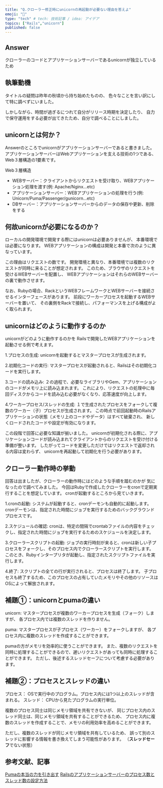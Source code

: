 ```yaml
---
title: "Q.クローラー修正時にunicornの再起動が必要ない理由を答えよ"
emoji: "🤔"
type: "tech" # tech: 技術記事 / idea: アイデア
topics: ["Rails","unicorn"]
published: false
---
```


## Answer

クローラーのコードとアプリケーションサーバーであるunicornが独立しているため

## 執筆動機

タイトルの疑問は昨年の秋頃から持ち始めたものの、
色々なことを言い訳にして特に調べずにいました。

しかしながら、時間が過ぎるにつれて自分がリリース時期を決定したり、
自力で保守運用をする必要が出てきたため、自分で調べることにしました。

## unicornとは何か？

Answerのところでunicornがアプリケーションサーバーであると書きました。
アプリケーションサーバーはWebアプリケーションを支える技術の1つである、
Web３層構造の1要素です。

Web３層構造

- WEBサーバー：クライアントからリクエストを受け取り、WEBアプリケーション処理を渡す(例: Apache/Nginx...etc)
- アプリケーションサーバー：WEBアプリケーションの処理を行う(例: Unicorn/Puma/Passenger/gunicorn...etc)
- DBサーバー：アプリケーションサーバーからのデータの保存や更新、削除をする

## 何故unicornが必要になるのか？

ローカルの開発環境で開発する際にはunicornは必要ありませんが、
本番環境では必要になります。
WEBアプリケーションの構成は開発と本番で次のように異なっています。

この理由はリクエストの数です。
開発環境と異なり、本番環境では複数のリクエストが同時に来ることが想定されます。
このため、ブラウザのリクエストを受けるWEBサーバーを配置し、
WEBアプリケーションはそれらのWEBサーバーの裏で動作させます。

なお、Rubyの場合、RackというWEBフレームワークとWEBサーバーを接続させるインターフェースがあります。
前段にワーカープロセスを起動するWEBサーバーを置いて、
その裏側をRackで接続し、パフォーマンスを上げる構成がよく取られます。

## unicornはどのように動作するのか

unicornがどのように動作するのかを
Railsで開発したWEBアプリケーションを起動させる例で考えます。

1.プロセスの生成:
unicornを起動するとマスタープロセスが生成されます。

2.初期化コードの実行:
マスタープロセスが起動されると、Railsはその初期化コードを実行します。

3.コードの読み込み:
２の過程で、必要なライブラリやGem、アプリケーションのコードがメモリ上に読み込まれます。
これにより、リクエストの処理中に毎回ディスクからコードを読み込む必要がなくなり、応答速度が向上します。

4.ワーカープロセス/スレッドの生成:
１で生成されたプロセスをフォークして複数のワーカー（子）プロセスが生成されます。
この時点で前回起動時のRailsアプリケーションの状態（メモリ上のコードやデータ）はすべて破棄され、
新しくロードされたコードや設定が有効になります。

この段階で回答に必要な知識が揃いました。
unicornが初期化される際に、アプリケーションコードが読み込まれてクライアントからのリクエストを受け付ける準備が整います。
したがってコードを変更しただけではリクエストで返却される内容は変わらず、
unicornを再起動して初期化を行う必要があります。

## クローラー動作時の挙動

回答は出ましたが、クローラーの動作時にはどのような手順を踏むのかが
気になったので調べてみました。
今回はRubyで作成したクローラーをcronで定期実行することを想定しています。
cronが起動するところから見ていきます。

1.cronの起動:
システムが起動すると、cronデーモンも自動的に起動します。
cronデーモンは、指定された時間にジョブを実行するためのバックグラウンドプロセスです。

2.スケジュールの確認:
cronは、特定の間隔でcrontabファイルの内容をチェックし、指定された時間にジョブを実行するためのスケジュールを決定します。

3.クローラースクリプトの起動:
ジョブの実行時刻が来ると、cronは新しい子プロセスをフォークし、そのプロセス内でクローラースクリプトを実行します。
このとき、Rubyインタープリタが起動し、指定されたスクリプトファイルを実行します。

4.終了:
スクリプトの全ての行が実行されると、プロセスは終了します。
子プロセスも終了するため、このプロセスの占有していたメモリやその他のリソースはOSによって解放されます。

## 補題①：unicornとpumaの違い

unicorn:
マスタープロセスが複数のワーカープロセスを生成（フォーク）しますが、
各プロセス内では複数のスレッドを作りません。

puma:
マスタープロセスが子プロセス（ワーカー）をフォークしますが、
各プロセス内に複数のスレッドを作成することができます。

pumaの方がメモリを効率的に使うことができます。
また、複数のリクエストを同時に処理することができるので、遅いリクエストがあっても同時に処理することができます。
ただし、後述するスレッドセーフについて考慮する必要があります。

## 補題②：プロセスとスレッドの違い

プロセス： OSで実行中のプログラム。プロセス内には1つ以上のスレッドが含まれる。
スレッド： CPUから見たプログラムの実行単位。

複数のプロセス同士は同じメモリ領域を共有できないが、
同じプロセス内のスレッド同士は、同じメモリ領域を共有することができるため、
プロセス内に複数のスレッドを作成することで、メモリの利用効率を高めることができます。

ただし、複数のスレッドが同じメモリ領域を共有しているため、
誤って別のスレッドに影響する情報を書き換えてしまう可能性があります。
（**スレッドセーフ**でない状態）

## 参考文献、記事
[Pumaの本当の力を引き出す](https://qiita.com/ykyk1218/items/0ca7f1fa449b41fe1fea)
[Railsのアプリケーションサーバーのプロセス数とスレッド数の設定方法](https://tech-book.precena.co.jp/software/backend/ruby-on-rails/rails-process-and-thread)
